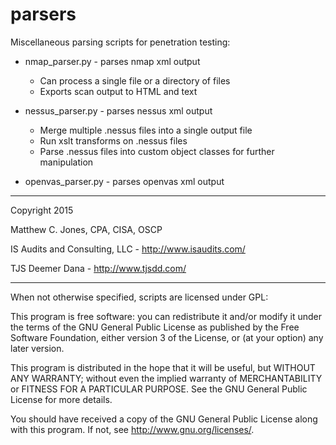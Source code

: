 parsers
=======

Miscellaneous parsing scripts for penetration testing:

- nmap_parser.py - parses nmap xml output
    - Can process a single file or a directory of files
    - Exports scan output to HTML and text
    
- nessus_parser.py - parses nessus xml output
    - Merge multiple .nessus files into a single output file
    - Run xslt transforms on .nessus files
    - Parse .nessus files into custom object classes for further manipulation
    
- openvas_parser.py - parses openvas xml output

-------------------------------------------------------------------------------

Copyright 2015

Matthew C. Jones, CPA, CISA, OSCP

IS Audits and Consulting, LLC - <http://www.isaudits.com/>

TJS Deemer Dana - <http://www.tjsdd.com/>

-------------------------------------------------------------------------------

When not otherwise specified, scripts are licensed under GPL:

This program is free software: you can redistribute it and/or modify it under 
the terms of the GNU General Public License as published by the Free Software 
Foundation, either version 3 of the License, or (at your option) any later 
version.

This program is distributed in the hope that it will be useful, but WITHOUT ANY 
WARRANTY; without even the implied warranty of MERCHANTABILITY or FITNESS FOR A 
PARTICULAR PURPOSE. See the GNU General Public License for more details.

You should have received a copy of the GNU General Public License along with 
this program. If not, see <http://www.gnu.org/licenses/>.